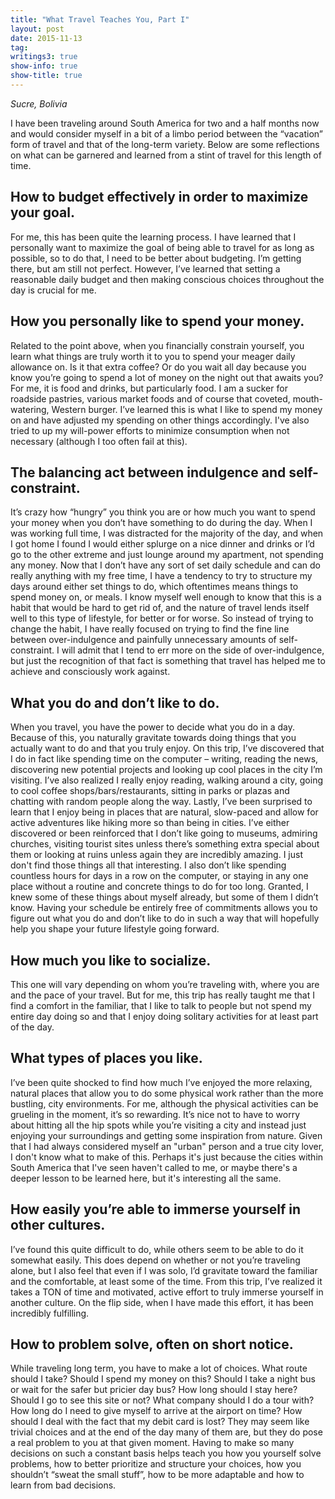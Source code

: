 ```yaml
---
title: "What Travel Teaches You, Part I"
layout: post
date: 2015-11-13
tag:
writings3: true
show-info: true
show-title: true
---
```


*Sucre, Bolivia*

I have been traveling around South America for two and a half months now and would consider myself in a bit of a limbo period between the “vacation” form of travel and that of the long-term variety. Below are some reflections on what can be garnered and learned from a stint of travel for this length of time.

How to budget effectively in order to maximize your goal. 
------------------
For me, this has been quite the learning process. I have learned that I personally want to maximize the goal of being able to travel for as long as possible, so to do that, I need to be better about budgeting. I’m getting there, but am still not perfect. However, I’ve learned that setting a reasonable daily budget and then making conscious choices throughout the day is crucial for me. 


How you personally like to spend your money.
------------------
Related to the point above, when you financially constrain yourself, you learn what things are truly worth it to you to spend your meager daily allowance on. Is it that extra coffee? Or do you wait all day because you know you’re going to spend a lot of money on the night out that awaits you? For me, it is food and drinks, but particularly food. I am a sucker for roadside pastries, various market foods and of course that coveted, mouth-watering, Western burger. I’ve learned this is what I like to spend my money on and have adjusted my spending on other things accordingly. I've also tried to up my will-power efforts to minimize consumption when not necessary (although I too often fail at this).


The balancing act between indulgence and self-constraint. 
------------------
It’s crazy how “hungry” you think you are or how much you want to spend your money when you don’t have something to do during the day. When I was working full time, I was distracted for the majority of the day, and when I got home I found I would either splurge on a nice dinner and drinks or I’d go to the other extreme and just lounge around my apartment, not spending any money. Now that I don’t have any sort of set daily schedule and can do really anything with my free time, I have a tendency to try to structure my days around either set things to do, which oftentimes means things to spend money on, or meals. I know myself well enough to know that this is a habit that would be hard to get rid of, and the nature of travel lends itself well to this type of lifestyle, for better or for worse. So instead of trying to change the habit, I have really focused on trying to find the fine line between over-indulgence and painfully unnecessary amounts of self-constraint. I will admit that I tend to err more on the side of over-indulgence, but just the recognition of that fact is something that travel has helped me to achieve and consciously work against.


What you do and don’t like to do. 
------------------
When you travel, you have the power to decide what you do in a day. Because of this, you naturally gravitate towards doing things that you actually want to do and that you truly enjoy. On this trip, I’ve discovered that I do in fact like spending time on the computer – writing, reading the news, discovering new potential projects and looking up cool places in the city I’m visiting. I’ve also realized I really enjoy reading, walking around a city, going to cool coffee shops/bars/restaurants, sitting in parks or plazas and chatting with random people along the way. Lastly, I’ve been surprised to learn that I enjoy being in places that are natural, slow-paced and allow for active adventures like hiking more so than being in cities. I’ve either discovered or been reinforced that I don’t like going to museums, admiring churches, visiting tourist sites unless there’s something extra special about them or looking at ruins unless again they are incredibly amazing. I just don't find those things all that interesting. I also don’t like spending countless hours for days in a row on the computer, or staying in any one place without a routine and concrete things to do for too long. Granted, I knew some of these things about myself already, but some of them I didn’t know. Having your schedule be entirely free of commitments allows you to figure out what you do and don’t like to do in such a way that will hopefully help you shape your future lifestyle going forward.


How much you like to socialize. 
------------------
This one will vary depending on whom you’re traveling with, where you are and the pace of your travel. But for me, this trip has really taught me that I find a comfort in the familiar, that I like to talk to people but not spend my entire day doing so and that I enjoy doing solitary activities for at least part of the day. 


What types of places you like. 
------------------
I’ve been quite shocked to find how much I’ve enjoyed the more relaxing, natural places that allow you to do some physical work rather than the more bustling, city environments. For me, although the physical activities can be grueling in the moment, it’s so rewarding. It’s nice not to have to worry about hitting all the hip spots while you’re visiting a city and instead just enjoying your surroundings and getting some inspiration from nature. Given that I had always considered myself an "urban" person and a true city lover, I don't know what to make of this. Perhaps it's just because the cities within South America that I've seen haven't called to me, or maybe there's a deeper lesson to be learned here, but it's interesting all the same.


How easily you’re able to immerse yourself in other cultures. 
------------------
I’ve found this quite difficult to do, while others seem to be able to do it somewhat easily. This does depend on whether or not you’re traveling alone, but I also feel that even if I was solo, I’d gravitate toward the familiar and the comfortable, at least some of the time. From this trip, I’ve realized it takes a TON of time and motivated, active effort to truly immerse yourself in another culture. On the flip side, when I have made this effort, it has been incredibly fulfilling.


How to problem solve, often on short notice. 
------------------
While traveling long term, you have to make a lot of choices. What route should I take? Should I spend my money on this? Should I take a night bus or wait for the safer but pricier day bus? How long should I stay here? Should I go to see this site or not? What company should I do a tour with? How long do I need to give myself to arrive at the airport on time? How should I deal with the fact that my debit card is lost? They may seem like trivial choices and at the end of the day many of them are, but they do pose a real problem to you at that given moment. Having to make so many decisions on such a constant basis helps teach you how you yourself solve problems, how to better prioritize and structure your choices, how you shouldn’t “sweat the small stuff”, how to be more adaptable and how to learn from bad decisions.

